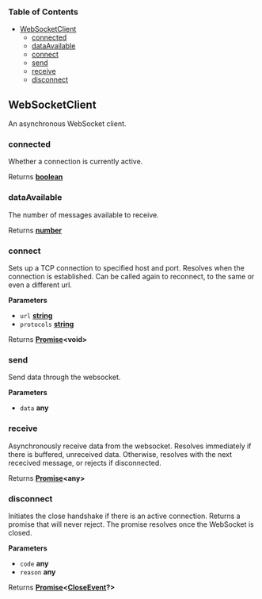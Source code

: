 <!-- Generated by documentation.js. Update this documentation by updating the source code. -->

### Table of Contents

-   [WebSocketClient](#websocketclient)
    -   [connected](#connected)
    -   [dataAvailable](#dataavailable)
    -   [connect](#connect)
    -   [send](#send)
    -   [receive](#receive)
    -   [disconnect](#disconnect)

## WebSocketClient

An asynchronous WebSocket client.

### connected

Whether a connection is currently active.

Returns **[boolean](https://developer.mozilla.org/en-US/docs/Web/JavaScript/Reference/Global_Objects/Boolean)** 

### dataAvailable

The number of messages available to receive.

Returns **[number](https://developer.mozilla.org/en-US/docs/Web/JavaScript/Reference/Global_Objects/Number)** 

### connect

Sets up a TCP connection to specified host and port. Resolves when the 
connection is established.
Can be called again to reconnect, to the same or even a different url.

**Parameters**

-   `url` **[string](https://developer.mozilla.org/en-US/docs/Web/JavaScript/Reference/Global_Objects/String)** 
-   `protocols` **[string](https://developer.mozilla.org/en-US/docs/Web/JavaScript/Reference/Global_Objects/String)** 

Returns **[Promise](https://developer.mozilla.org/en-US/docs/Web/JavaScript/Reference/Global_Objects/Promise)&lt;void>** 

### send

Send data through the websocket.

**Parameters**

-   `data` **any** 

### receive

Asynchronously receive data from the websocket.
Resolves immediately if there is buffered, unreceived data.
Otherwise, resolves with the next rececived message, 
or rejects if disconnected.

Returns **[Promise](https://developer.mozilla.org/en-US/docs/Web/JavaScript/Reference/Global_Objects/Promise)&lt;any>** 

### disconnect

Initiates the close handshake if there is an active connection.
Returns a promise that will never reject.
The promise resolves once the WebSocket is closed.

**Parameters**

-   `code` **any** 
-   `reason` **any** 

Returns **[Promise](https://developer.mozilla.org/en-US/docs/Web/JavaScript/Reference/Global_Objects/Promise)&lt;[CloseEvent](https://developer.mozilla.org/en-US/docs/Web/API/CloseEvent)?>** 
